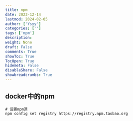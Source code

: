 ```yaml
---
title: npm
date: 2023-12-14
lastmod: 2024-02-05
author: ['Ysyy']
categories: ['']
tags: ['npm']
description: 
weight: None
draft: False
comments: True
showToc: True
TocOpen: True
hidemeta: False
disableShare: False
showbreadcrumbs: True
---
```

## docker中的npm

```shell
# 设置npm源
npm config set registry https://registry.npm.taobao.org
```